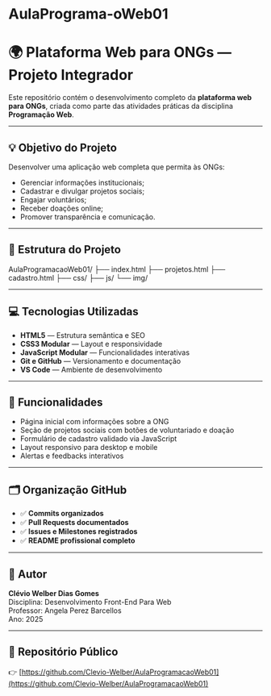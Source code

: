 # AulaPrograma-oWeb01
# 🌍 Plataforma Web para ONGs — Projeto Integrador

Este repositório contém o desenvolvimento completo da **plataforma web para ONGs**, criada como parte das atividades práticas da disciplina **Programação Web**.

---

## 💡 Objetivo do Projeto

Desenvolver uma aplicação web completa que permita às ONGs:
- Gerenciar informações institucionais;
- Cadastrar e divulgar projetos sociais;
- Engajar voluntários;
- Receber doações online;
- Promover transparência e comunicação.

---

## 🧱 Estrutura do Projeto

AulaProgramacaoWeb01/
├── index.html
├── projetos.html
├── cadastro.html
├── css/
├── js/
└── img/


---

## 💻 Tecnologias Utilizadas
- **HTML5** — Estrutura semântica e SEO
- **CSS3 Modular** — Layout e responsividade
- **JavaScript Modular** — Funcionalidades interativas
- **Git e GitHub** — Versionamento e documentação
- **VS Code** — Ambiente de desenvolvimento

---

## 🧩 Funcionalidades
- Página inicial com informações sobre a ONG
- Seção de projetos sociais com botões de voluntariado e doação
- Formulário de cadastro validado via JavaScript
- Layout responsivo para desktop e mobile
- Alertas e feedbacks interativos

---

## 🗂️ Organização GitHub
- ✅ **Commits organizados**
- ✅ **Pull Requests documentados**
- ✅ **Issues e Milestones registrados**
- ✅ **README profissional completo**

---

## 👤 Autor
**Clévio Welber Dias Gomes**  
Disciplina: Desenvolvimento Front-End Para Web  
Professor: Angela Perez Barcellos  
Ano: 2025  

---

## 🔗 Repositório Público
👉 [https://github.com/Clevio-Welber/AulaProgramacaoWeb01](https://github.com/Clevio-Welber/AulaProgramacaoWeb01)
